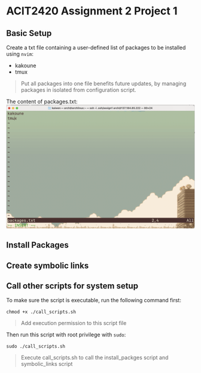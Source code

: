 # ACIT2420 Assignment 2 Project 1

## Basic Setup

Create a txt file containing a user-defined list of packages to be installed using `nvim`:

- kakoune
- tmux

> Put all packages into one file benefits future updates, by managing packages in isolated from configuration script.

The content of packages.txt:
![packges.txt](/imgs/add_packages.png)

## Install Packages

## Create symbolic links

## Call other scripts for system setup

To make sure the script is executable, run the following command first:

```
chmod +x ./call_scripts.sh
```

> Add execution permission to this script file

Then run this script with root privilege with `sudo`:

```
sudo ./call_scripts.sh
```

> Execute call_scripts.sh to call the install_packges script and symbolic_links script
